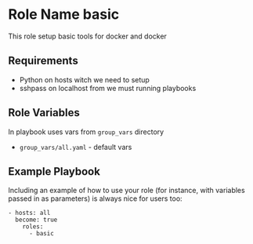 Role Name basic
=========

This role setup basic tools for docker and docker

Requirements
------------

* Python on hosts witch we need to setup
* sshpass on localhost from we must running playbooks

Role Variables
--------------

In playbook uses vars from `group_vars` directory
* `group_vars/all.yaml` - default vars

Example Playbook
----------------

Including an example of how to use your role (for instance, with variables passed in as parameters) is always nice for users too:

    - hosts: all
      become: true
        roles:
          - basic
